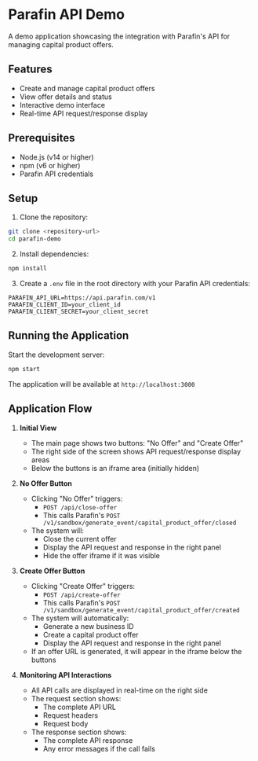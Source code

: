 # Parafin API Demo

A demo application showcasing the integration with Parafin's API for managing capital product offers.

## Features

- Create and manage capital product offers
- View offer details and status
- Interactive demo interface
- Real-time API request/response display

## Prerequisites

- Node.js (v14 or higher)
- npm (v6 or higher)
- Parafin API credentials

## Setup

1. Clone the repository:
```bash
git clone <repository-url>
cd parafin-demo
```

2. Install dependencies:
```bash
npm install
```

3. Create a `.env` file in the root directory with your Parafin API credentials:
```
PARAFIN_API_URL=https://api.parafin.com/v1
PARAFIN_CLIENT_ID=your_client_id
PARAFIN_CLIENT_SECRET=your_client_secret
```

## Running the Application

Start the development server:
```bash
npm start
```

The application will be available at `http://localhost:3000`

## Application Flow

1. **Initial View**
   - The main page shows two buttons: "No Offer" and "Create Offer"
   - The right side of the screen shows API request/response display areas
   - Below the buttons is an iframe area (initially hidden)

2. **No Offer Button**
   - Clicking "No Offer" triggers:
     - `POST /api/close-offer`
     - This calls Parafin's `POST /v1/sandbox/generate_event/capital_product_offer/closed`
   - The system will:
     - Close the current offer
     - Display the API request and response in the right panel
     - Hide the offer iframe if it was visible

3. **Create Offer Button**
   - Clicking "Create Offer" triggers:
     - `POST /api/create-offer`
     - This calls Parafin's `POST /v1/sandbox/generate_event/capital_product_offer/created`
   - The system will automatically:
     - Generate a new business ID
     - Create a capital product offer
     - Display the API request and response in the right panel
   - If an offer URL is generated, it will appear in the iframe below the buttons

4. **Monitoring API Interactions**
   - All API calls are displayed in real-time on the right side
   - The request section shows:
     - The complete API URL
     - Request headers
     - Request body
   - The response section shows:
     - The complete API response
     - Any error messages if the call fails


